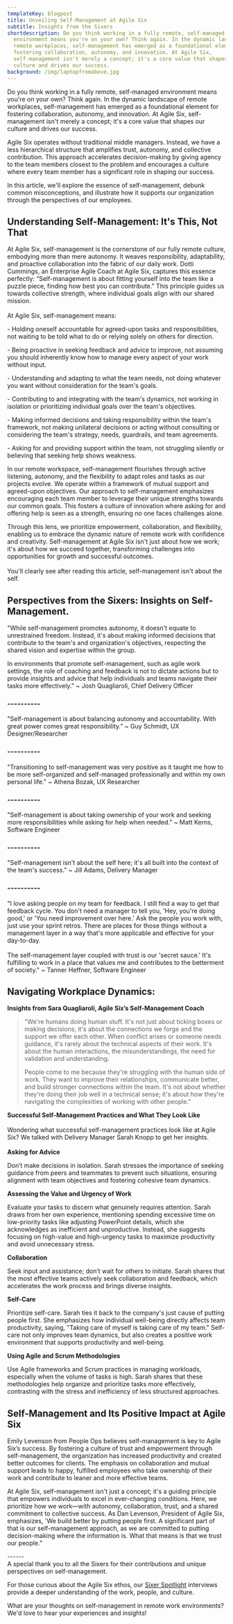 ```yaml
---
templateKey: blogpost
title: Unveiling Self-Management at Agile Six
subtitle: Insights from the Sixers
shortdescription: Do you think working in a fully remote, self-managed
  environment means you're on your own? Think again. In the dynamic landscape of
  remote workplaces, self-management has emerged as a foundational element for
  fostering collaboration, autonomy, and innovation. At Agile Six,
  self-management isn't merely a concept; it's a core value that shapes our
  culture and drives our success.
background: /img/laptopfromabove.jpg
---
```

Do you think working in a fully remote, self-managed environment means you're on your own? Think again. In the dynamic landscape of remote workplaces, self-management has emerged as a foundational element for fostering collaboration, autonomy, and innovation. At Agile Six, self-management isn't merely a concept; it's a core value that shapes our culture and drives our success.

Agile Six operates without traditional middle managers. Instead, we have a less hierarchical structure that amplifies trust, autonomy, and collective contribution. This approach accelerates decision-making by giving agency to the team members closest to the problem and encourages a culture where every team member has a significant role in shaping our success.

In this article, we'll explore the essence of self-management, debunk common misconceptions, and illustrate how it supports our organization through the perspectives of our employees.

## Understanding Self-Management: It's This, Not That

At Agile Six, self-management is the cornerstone of our fully remote culture, embodying more than mere autonomy. It weaves responsibility, adaptability, and proactive collaboration into the fabric of our daily work. Dotti Cummings, an Enterprise Agile Coach at Agile Six, captures this essence perfectly: “Self-management is about fitting yourself into the team like a puzzle piece, finding how best you can contribute.” This principle guides us towards collective strength, where individual goals align with our shared mission. \
\
At Agile Six, self-management means:

\- Holding oneself accountable for agreed-upon tasks and responsibilities, not waiting to be told what to do or relying solely on others for direction. 

\- Being proactive in seeking feedback and advice to improve, not assuming you should inherently know how to manage every aspect of your work without input.

\- Understanding and adapting to what the team needs, not doing whatever you want without consideration for the team's goals.

\- Contributing to and integrating with the team's dynamics, not working in isolation or prioritizing individual goals over the team's objectives.

\- Making informed decisions and taking responsibility within the team's framework, not making unilateral decisions or acting without consulting or considering the team's strategy, needs, guardrails, and team agreements.

\- Asking for and providing support within the team, not struggling silently or believing that seeking help shows weakness.

In our remote workspace, self-management flourishes through active listening, autonomy, and the flexibility to adapt roles and tasks as our projects evolve. We operate within a framework of mutual support and agreed-upon objectives. Our approach to self-management emphasizes encouraging each team member to leverage their unique strengths towards our common goals. This fosters a culture of innovation where asking for and offering help is seen as a strength, ensuring no one faces challenges alone.

Through this lens, we prioritize empowerment, collaboration, and flexibility, enabling us to embrace the dynamic nature of remote work with confidence and creativity. Self-management at Agile Six isn't just about how we work; it's about how we succeed together, transforming challenges into opportunities for growth and successful outcomes.\
\
You'll clearly see after reading this article, self-management isn't about the self.

## Perspectives from the Sixers: Insights on Self-Management. 

"While self-management promotes autonomy, it doesn't equate to unrestrained freedom. Instead, it's about making informed decisions that contribute to the team's and organization's objectives, respecting the shared vision and expertise within the group.

In environments that promote self-management, such as agile work settings, the role of coaching and feedback is not to dictate actions but to provide insights and advice that help individuals and teams navigate their tasks more effectively." ~ Josh Quagliaroli, Chief Delivery Officer

### \-﻿-----﻿----

"Self-management is about balancing autonomy and accountability. With great power comes great responsibility." ~ Guy Schmidt, UX Designer/Researcher

### \-﻿-----﻿----

"Transitioning to self-management was very positive as it taught me how to be more self-organized and self-managed professionally and within my own personal life." ~ Athena Bozak, UX Researcher

### \-﻿-----﻿----

"Self-management is about taking ownership of your work and seeking more responsibilities while asking for help when needed." ~ Matt Kerns, Software Engineer

### \-﻿-----﻿----

"Self-management isn't about the self here; it's all built into the context of the team's success." ~ Jill Adams, Delivery Manager

### \-﻿---------

"I love asking people on my team for feedback. I still find a way to get that feedback cycle. You don't need a manager to tell you, 'Hey, you're doing good,' or 'You need improvement over here.' Ask the people you work with, just use your sprint retros. There are places for those things without a management layer in a way that's more applicable and effective for your day-to-day.\
\
The self-management layer coupled with trust is our 'secret sauce.' It's fulfilling to work in a place that values me and contributes to the betterment of society." ~ Tanner Heffner, Software Engineer

## Navigating Workplace Dynamics:

**Insights from Sara Quagliaroli, Agile Six’s Self-Management Coach**

> "We're humans doing human stuff. It's not just about ticking boxes or making decisions; it's about the connections we forge and the support we offer each other. When conflict arises or someone needs guidance, it's rarely about the technical aspects of their work. It's about the human interactions, the misunderstandings, the need for validation and understanding.
>
> People come to me because they're struggling with the human side of work. They want to improve their relationships, communicate better, and build stronger connections within the team. It's not about whether they're doing their job well in a technical sense; it's about how they're navigating the complexities of working with other people."

**Successful Self-Management Practices and What They Look Like**\
\
Wondering what successful self-management practices look like at Agile Six? We talked with Delivery Manager Sarah Knopp to get her insights.\
\
**Asking for Advice**

Don’t make decisions in isolation. Sarah stresses the importance of seeking guidance from peers and teammates to prevent such situations, ensuring alignment with team objectives and fostering cohesive team dynamics.

**Assessing the Value and Urgency of Work**

Evaluate your tasks to discern what genuinely requires attention. Sarah draws from her own experience, mentioning spending excessive time on low-priority tasks like adjusting PowerPoint details, which she acknowledges as inefficient and unproductive. Instead, she suggests focusing on high-value and high-urgency tasks to maximize productivity and avoid unnecessary stress.

**Collaboration**

Seek input and assistance; don’t wait for others to initiate. Sarah shares that the most effective teams actively seek collaboration and feedback, which accelerates the work process and brings diverse insights.

**Self-Care**

Prioritize self-care. Sarah ties it back to the company's just cause of putting people first. She emphasizes how individual well-being directly affects team productivity, saying, "Taking care of myself is taking care of my team." Self-care not only improves team dynamics, but also creates a positive work environment that supports productivity and well-being.

**Using Agile and Scrum Methodologies**

Use Agile frameworks and Scrum practices in managing workloads, especially when the volume of tasks is high. Sarah shares that these methodologies help organize and prioritize tasks more effectively, contrasting with the stress and inefficiency of less structured approaches.

## Self-Management and Its Positive Impact at Agile Six

Emily Levenson from People Ops believes self-management is key to Agile Six’s success. By fostering a culture of trust and empowerment through self-management, the organization has increased productivity and created better outcomes for clients. The emphasis on collaboration and mutual support leads to happy, fulfilled employees who take ownership of their work and contribute to leaner and more effective teams. 

At Agile Six, self-management isn't just a concept; it's a guiding principle that empowers individuals to excel in ever-changing conditions. Here, we prioritize how we work—with autonomy, collaboration, trust, and a shared commitment to collective success. As Dan Levenson, President of Agile Six, emphasizes, 'We build better by putting people first. A significant part of that is our self-management approach, as we are committed to putting decision-making where the information is. What that means is that we trust our people.”

\--﻿----\
A special thank you to all the Sixers for their contributions and unique perspectives on self-management.

For those curious about the Agile Six ethos, our [Sixer Spotlight](https://agile6.com/blog) interviews provide a deeper understanding of the work, people, and culture.

What are your thoughts on self-management in remote work environments? We'd love to hear your experiences and insights!